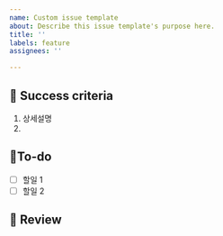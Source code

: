 ```yaml
---
name: Custom issue template
about: Describe this issue template's purpose here.
title: ''
labels: feature
assignees: ''

---
```


## 🌈 Success criteria 
<!-- 이슈를 더 설명해주세요. 글/사진/그림/흐름도 모두 가능합니다. -->
1. 상세설명
2. 

## 👷To-do
<!-- 이슈를 더 작은 할일로 쪼개어 작성합니다. 처리순서도 고민해봅시다. -->
<!-- 할일목록은 다시 이슈로 변환해 관리할 수도 있습니다. -->
- [ ] 할일 1
- [ ] 할일 2

## 🔎 Review
<!-- 구현과정/결과/과정상의 이슈등을 글/이미지로 작성해둡시다. -->
